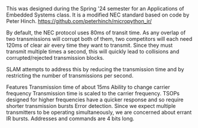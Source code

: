 This was designed during the Spring '24 semester for an Applications of Embedded Systems class. It is a modified NEC standard based on code by Peter Hinch. https://github.com/peterhinch/micropython_ir/

By default, the NEC protocol uses 80ms of transit time. As any overlap of two transmissions will corrupt both of them, two competitors will each need 120ms of clear air every time they want to transmit. Since they must transmit multiple times a second, this will quickly lead to collisions and corrupted/rejected transmission blocks.

SLAM attempts to address this by reducing the transmission time and by restricting the number of transmissions per second.

Features
  Transmission time of about 15ms
  Ability to change carrier frequency
  Transmission time is scaled to the carrier frequency. TSOPs designed for higher frequencies have a quicker response and so require shorter transmission bursts
  Error detection. Since we expect multiple transmitters to be operating simultaneously, we are concerned about errant IR bursts.
  Addresses and commands are 4 bits long. 
  
